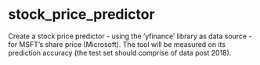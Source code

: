 # stock_price_predictor
Create a stock price predictor - using the ‘yfinance’ library as data source - for MSFT’s share price (Microsoft).  The tool will be measured on its prediction accuracy (the test set should comprise of data post 2018). 
